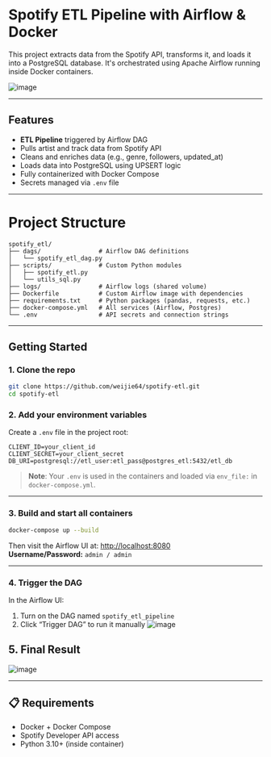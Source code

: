 # Spotify ETL Pipeline with Airflow & Docker

This project extracts data from the Spotify API, transforms it, and loads it into a PostgreSQL database. It's orchestrated using Apache Airflow running inside Docker containers.

![image](https://github.com/user-attachments/assets/9648d765-23c4-44d1-8a53-a6d0554710c4)

---

##  Features

-  **ETL Pipeline** triggered by Airflow DAG
-  Pulls artist and track data from Spotify API
-  Cleans and enriches data (e.g., genre, followers, updated_at)
-  Loads data into PostgreSQL using UPSERT logic
-  Fully containerized with Docker Compose
-  Secrets managed via `.env` file

---

# Project Structure

```
spotify_etl/
├── dags/                # Airflow DAG definitions
│   └── spotify_etl_dag.py
├── scripts/             # Custom Python modules
│   ├── spotify_etl.py
│   └── utils_sql.py
├── logs/                # Airflow logs (shared volume)
├── Dockerfile           # Custom Airflow image with dependencies
├── requirements.txt     # Python packages (pandas, requests, etc.)
├── docker-compose.yml   # All services (Airflow, Postgres)
└── .env                 # API secrets and connection strings
```

---

## Getting Started

### 1. Clone the repo

```bash
git clone https://github.com/weijie64/spotify-etl.git
cd spotify-etl
```

### 2. Add your environment variables

Create a `.env` file in the project root:

```env
CLIENT_ID=your_client_id
CLIENT_SECRET=your_client_secret
DB_URI=postgresql://etl_user:etl_pass@postgres_etl:5432/etl_db
```

> **Note**: Your `.env` is used in the containers and loaded via `env_file:` in `docker-compose.yml`.

---

### 3. Build and start all containers

```bash
docker-compose up --build
```

Then visit the Airflow UI at: [http://localhost:8080](http://localhost:8080)  
**Username/Password:** `admin / admin`

---

### 4. Trigger the DAG

In the Airflow UI:
1. Turn on the DAG named `spotify_etl_pipeline`
2. Click “Trigger DAG” to run it manually
![image](https://github.com/user-attachments/assets/59a264e6-8a8c-4ee8-96f4-feb1c7c234bb)


## 5. Final Result

![image](https://github.com/user-attachments/assets/7904e129-c85f-48f2-8fdd-a54a1e06d860)


---


## 📋 Requirements

- Docker + Docker Compose
- Spotify Developer API access
- Python 3.10+ (inside container)


